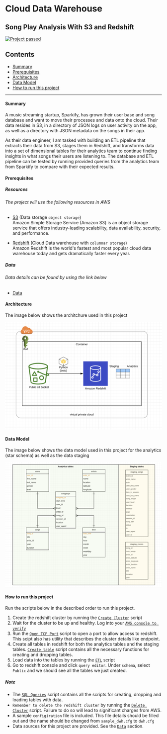 # Cloud Data Warehouse

## Song Play Analysis With S3 and Redshift

[![Project passed](https://img.shields.io/badge/project-passed-success.svg)](https://img.shields.io/badge/project-passed-success.svg)

## Contents

- [Summary](#Summary)
- [Prerequisites](#Prerequisites)
- [Architecture](#Architecture)
- [Data Model](#Data-Model)
- [How to run this project](#How-to-run-this-project)

---

#### Summary

A music streaming startup, Sparkify, has grown their user base and song database and want to move their processes and data onto the cloud. Their data resides in S3, in a directory of JSON logs on user activity on the app, as well as a directory with JSON metadata on the songs in their app.

As their data engineer, I am tasked with building an ETL pipeline that extracts their data from S3, stages them in Redshift, and transforms data into a set of dimensional tables for their analytics team to continue finding insights in what songs their users are listening to. The database and ETL pipeline can be tested by running provided queries from the analytics team from Sparkify to compare with their expected results.

#### Prerequisites

##### Resources

###### The project will use the following resources in AWS

- [S3](https://aws.amazon.com/en/s3/) (Data storage `object storage`) <br>
  Amazon Simple Storage Service (Amazon S3) is an object storage service that offers industry-leading scalability, data availability, security, and performance.

- [Redshift](https://aws.amazon.com/en/redshift/) (Cloud Data warehouse with `columnar storage`) <br>
  Amazon Redshift is the world's fastest and most popular cloud data warehouse today and gets dramatically faster every year.

##### Data

###### Data details can be found by using the link below

- [Data](./data_description.md)

#### Architecture

The image below shows the architchure used in this project

![Architecture](./img/cloud-datawarehouse-architecture.png)

#### Data Model

The image below shows the data model used in this project for the analytics (star schema) as well as the data staging

![Data Model](./img/data-model.png)

#### How to run this project

Run the scripts below in the described order to run this project.

1. Create the redshift cluster by running the [`Create Cluster`](./create_redshift_cluster.py) script
2. Wait for the cluster to be up and healthy. Log into your [`AWS console to verify`](https://us-west-2.console.aws.amazon.com/redshift/)
3. Run the [`Open TCP Port`](./open_tcp_port.py) script to open a port to allow access to redshift. This scipt also has utility that describes the cluster details like endpoint.
4. Create all tables in redshift for both the analytics tables and the staging tables. [`Create table`](./create_tables.py) script contains all the necessary functions for creating and dropping tables.
5. Load data into the tables by running the [`ETL`](./etl.py) script
6. Go to redshift console and click `query editor`. Under `schema`, select `Public` and we should see all the tables we just created.

##### Note

- The [`SQL Queries`](./sql_queries.py) script contains all the scripts for creating, dropping and loading tables with data.
- `Remember to delete the redshift cluster` by running the [`Delete Cluster`](./delete_redshift_cluster.py) script. Failure to do so will lead to significant charges from AWS.
- A sample `configiration` file is included. This file details should be filled out and the name should be changed from `sample_dwh.cfg` to `dwh.cfg`
- Data sources for this project are provided. See the [`Data`](./data_description.md) section.

